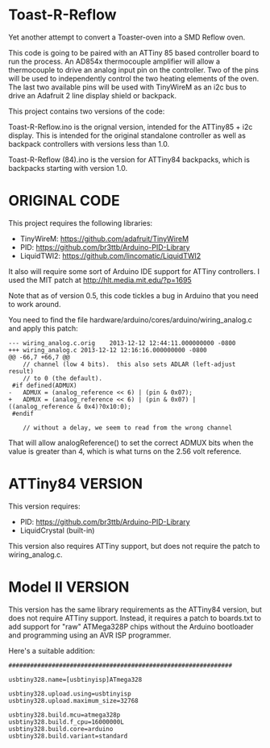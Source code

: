 Toast-R-Reflow
==============

Yet another attempt to convert a Toaster-oven into a SMD Reflow oven.

This code is going to be paired with an ATTiny 85 based controller board to run the process. An AD854x thermocouple
amplifier will allow a thermocouple to drive an analog input pin on the controller. Two of the pins will be used to
independently control the two heating elements of the oven. The last two available pins will be used with TinyWireM
as an i2c bus to drive an Adafruit 2 line display shield or backpack.

This project contains two versions of the code:

Toast-R-Reflow.ino is the orignal version, intended for the ATTiny85 + i2c display. This is intended for the original standalone controller as well as backpack controllers with versions less than 1.0.

Toast-R-Reflow (84).ino is the version for ATTiny84 backpacks, which is backpacks starting with version 1.0.

ORIGINAL CODE
=============

This project requires the following libraries:

* TinyWireM: https://github.com/adafruit/TinyWireM
* PID: https://github.com/br3ttb/Arduino-PID-Library
* LiquidTWI2: https://github.com/lincomatic/LiquidTWI2

It also will require some sort of Arduino IDE support for ATTiny controllers. I used the MIT patch at
http://hlt.media.mit.edu/?p=1695

Note that as of version 0.5, this code tickles a bug in Arduino that you need to work around.

You need to find the file hardware/arduino/cores/arduino/wiring_analog.c and apply this patch:

```
--- wiring_analog.c.orig	2013-12-12 12:44:11.000000000 -0800
+++ wiring_analog.c	2013-12-12 12:16:16.000000000 -0800
@@ -66,7 +66,7 @@
 	// channel (low 4 bits).  this also sets ADLAR (left-adjust result)
 	// to 0 (the default).
 #if defined(ADMUX)
-	ADMUX = (analog_reference << 6) | (pin & 0x07);
+	ADMUX = (analog_reference << 6) | (pin & 0x07) | ((analog_reference & 0x4)?0x10:0);
 #endif
 
 	// without a delay, we seem to read from the wrong channel
```

That will allow analogReference() to set the correct ADMUX bits when the value is greater than 4, which is
what turns on the 2.56 volt reference.


ATTiny84 VERSION
================

This version requires:

* PID: https://github.com/br3ttb/Arduino-PID-Library
* LiquidCrystal (built-in)

This version also requires ATTiny support, but does not require the patch to wiring_analog.c.

Model II VERSION
================

This version has the same library requirements as the ATTiny84 version, but does not require ATTiny support. Instead,
it requires a patch to boards.txt to add support for "raw" ATMega328P chips without the Arduino bootloader and
programming using an AVR ISP programmer.

Here's a suitable addition:

```
##############################################################

usbtiny328.name=[usbtinyisp]ATmega328

usbtiny328.upload.using=usbtinyisp
usbtiny328.upload.maximum_size=32768

usbtiny328.build.mcu=atmega328p
usbtiny328.build.f_cpu=16000000L
usbtiny328.build.core=arduino
usbtiny328.build.variant=standard
```
